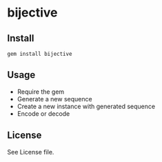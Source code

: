 # bijective

## Install
	gem install bijective

## Usage
- Require the gem
- Generate a new sequence
- Create a new instance with generated sequence
- Encode or decode

## License
See License file.
